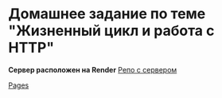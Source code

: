 # Домашнее задание по теме "Жизненный цикл и работа с HTTP"  

**Сервер расположен на Render**
[Репо с сервером](https://github.com/AnutaSt/ra-hw-http-backend/tree/main/ra-hw-http-backend-master)

[Pages](https://anutast.github.io/ra-hw-http/)

